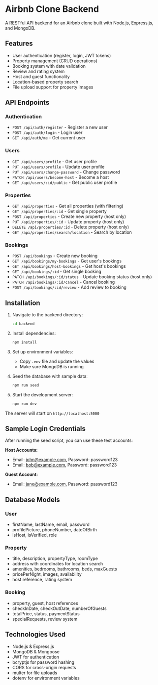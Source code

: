 # Airbnb Clone Backend

A RESTful API backend for an Airbnb clone built with Node.js, Express.js, and MongoDB.

## Features

- User authentication (register, login, JWT tokens)
- Property management (CRUD operations)
- Booking system with date validation
- Review and rating system
- Host and guest functionality
- Location-based property search
- File upload support for property images

## API Endpoints

### Authentication
- `POST /api/auth/register` - Register a new user
- `POST /api/auth/login` - Login user
- `GET /api/auth/me` - Get current user

### Users
- `GET /api/users/profile` - Get user profile
- `PUT /api/users/profile` - Update user profile
- `PUT /api/users/change-password` - Change password
- `PATCH /api/users/become-host` - Become a host
- `GET /api/users/:id/public` - Get public user profile

### Properties
- `GET /api/properties` - Get all properties (with filtering)
- `GET /api/properties/:id` - Get single property
- `POST /api/properties` - Create new property (host only)
- `PUT /api/properties/:id` - Update property (host only)
- `DELETE /api/properties/:id` - Delete property (host only)
- `GET /api/properties/search/location` - Search by location

### Bookings
- `POST /api/bookings` - Create new booking
- `GET /api/bookings/my-bookings` - Get user's bookings
- `GET /api/bookings/host-bookings` - Get host's bookings
- `GET /api/bookings/:id` - Get single booking
- `PATCH /api/bookings/:id/status` - Update booking status (host only)
- `PATCH /api/bookings/:id/cancel` - Cancel booking
- `POST /api/bookings/:id/review` - Add review to booking

## Installation

1. Navigate to the backend directory:
   ```bash
   cd backend
   ```

2. Install dependencies:
   ```bash
   npm install
   ```

3. Set up environment variables:
   - Copy `.env` file and update the values
   - Make sure MongoDB is running

4. Seed the database with sample data:
   ```bash
   npm run seed
   ```

5. Start the development server:
   ```bash
   npm run dev
   ```

The server will start on `http://localhost:5000`

## Sample Login Credentials

After running the seed script, you can use these test accounts:

**Host Accounts:**
- Email: john@example.com, Password: password123
- Email: bob@example.com, Password: password123

**Guest Account:**
- Email: jane@example.com, Password: password123

## Database Models

### User
- firstName, lastName, email, password
- profilePicture, phoneNumber, dateOfBirth
- isHost, isVerified, role

### Property
- title, description, propertyType, roomType
- address with coordinates for location search
- amenities, bedrooms, bathrooms, beds, maxGuests
- pricePerNight, images, availability
- host reference, rating system

### Booking
- property, guest, host references
- checkInDate, checkOutDate, numberOfGuests
- totalPrice, status, paymentStatus
- specialRequests, review system

## Technologies Used

- Node.js & Express.js
- MongoDB & Mongoose
- JWT for authentication
- bcryptjs for password hashing
- CORS for cross-origin requests
- multer for file uploads
- dotenv for environment variables
